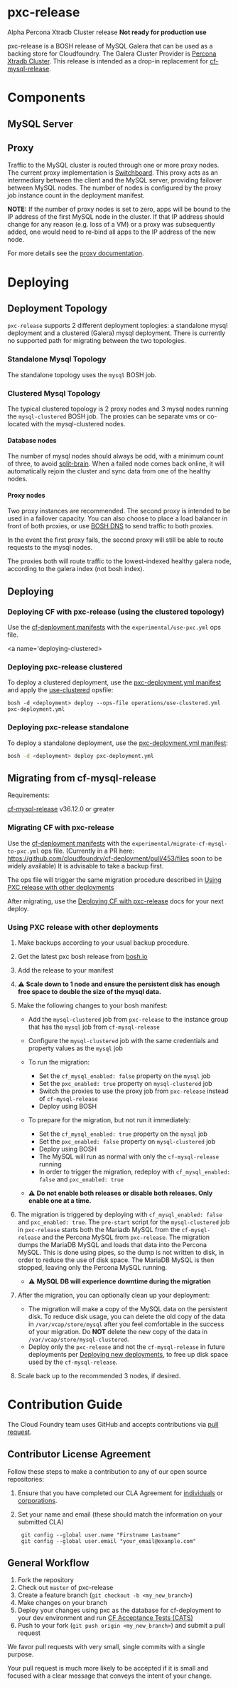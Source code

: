 # pxc-release

Alpha Percona Xtradb Cluster release **Not ready for production use**

pxc-release is a BOSH release of MySQL Galera that can be used as a backing store for Cloudfoundry. The Galera Cluster Provider is [Percona Xtradb Cluster](https://www.percona.com/software/mysql-database/percona-xtradb-cluster).
This release is intended as a drop-in replacement for [cf-mysql-release](https://github.com/cloudfoundry/cf-mysql-release).

<a name='components'></a>
# Components

<a name='mysql-server'></a>
## MySQL Server

<a name='proxy'></a>
## Proxy

Traffic to the MySQL cluster is routed through one or more proxy nodes. The current proxy implementation is [Switchboard](https://github.com/cloudfoundry-incubator/switchboard). This proxy acts as an intermediary between the client and the MySQL server, providing failover between MySQL nodes. The number of nodes is configured by the proxy job instance count in the deployment manifest.

**NOTE:** If the number of proxy nodes is set to zero, apps will be bound to the IP address of the first MySQL node in the cluster. If that IP address should change for any reason (e.g. loss of a VM) or a proxy was subsequently added, one would need to re-bind all apps to the IP address of the new node.

For more details see the [proxy documentation](/docs/proxy.md).

<a name='deploying'></a>
# Deploying

## Deployment Topology

`pxc-release` supports 2 different deployment toplogies: a standalone mysql deployment and a clustered (Galera) mysql deployment. There is currently no supported path for migrating between the two topologies.

### Standalone Mysql Topology

The standalone topology uses the `mysql` BOSH job.

### Clustered Mysql Topology
The typical clustered topology is 2 proxy nodes and 3 mysql nodes running the `mysql-clustered` BOSH job. The proxies can be separate vms or co-located with the mysql-clustered nodes.

#### Database nodes

The number of mysql nodes should always be odd, with a minimum count of three, to avoid [split-brain](http://en.wikipedia.org/wiki/Split-brain\_\(computing\)).
When a failed node comes back online, it will automatically rejoin the cluster and sync data from one of the healthy nodes.

#### Proxy nodes

Two proxy instances are recommended. The second proxy is intended to be used in a failover capacity. You can also choose to place a load balancer in front of both proxies, or use [BOSH DNS](https://bosh.io/docs/dns.html) to send traffic to both proxies.

In the event the first proxy fails, the second proxy will still be able to route requests to the mysql nodes.

The proxies both will route traffic to the lowest-indexed healthy galera node, according to the galera index (not bosh index).

<a name='deploying-new-deployments'></a>
## Deploying
<a name='deploying-with-cf-deployment'></a>
### Deploying CF with pxc-release (using the clustered topology)
Use the [cf-deployment manifests](https://github.com/cloudfoundry/cf-deployment) with the `experimental/use-pxc.yml` ops file.

<a name='deploying-clustered></a>
### Deploying pxc-release clustered

To deploy a clustered deployment, use the [pxc-deployment.yml manifest](pxc-deployment.yml) and apply the [use-clustered](operations/use-clustered.yml) opsfile:

```
bosh -d <deployment> deploy --ops-file operations/use-clustered.yml pxc-deployment.yml
```

<a name='deploying-standalone'></a>
### Deploying pxc-release standalone

To deploy a standalone deployment, use the [pxc-deployment.yml manifest](pxc-deployment.yml):

```bash
bosh -d <deployment> deploy pxc-deployment.yml
```

<a name='migrating-with-cf-deployment'></a>
## Migrating from cf-mysql-release

Requirements:

[cf-mysql-release](https://github.com/cloudfoundry/cf-mysql-release/) v36.12.0 or greater

<a name='migrating-with-cf-deployment'></a>
### Migrating CF with pxc-release
Use the [cf-deployment manifests](https://github.com/cloudfoundry/cf-deployment) with the `experimental/migrate-cf-mysql-to-pxc.yml` ops file. (Currently in a PR here: https://github.com/cloudfoundry/cf-deployment/pull/453/files soon to be widely available) It is advisable to take a backup first.

The ops file will trigger the same migration procedure described in [Using PXC release with other deployments](#migrating-with-non-cf-deployments)

After migrating, use the [Deploying CF with pxc-release](#deploying-with-cf-deployment) docs for your next deploy.

<a name='migrating-with-non-cf-deployments'></a>
### Using PXC release with other deployments

1. Make backups according to your usual backup procedure.
1. Get the latest pxc bosh release from [bosh.io](http://bosh.io/releases/github.com/cloudfoundry-incubator/pxc-release)
2. Add the release to your manifest
2. ⚠️ **Scale down to 1 node and ensure the persistent disk has enough free space to double the size of the mysql data.**
3. Make the following changes to your bosh manifest:
   * Add the `mysql-clustered` job from `pxc-release` to the instance group that has the `mysql` job from `cf-mysql-release`
   * Configure the `mysql-clustered` job with the same credentials and property values as the `mysql` job
   * To run the migration:
      * Set the `cf_mysql_enabled: false` property on the `mysql` job
      * Set the `pxc_enabled: true` property on `mysql-clustered` job
      * Switch the proxies to use the proxy job from `pxc-release` instead of `cf-mysql-release`
      * Deploy using BOSH

   * To prepare for the migration, but not run it immediately:
      * Set the `cf_mysql_enabled: true` property on the `mysql` job
      * Set the `pxc_enabled: false` property on `mysql-clustered` job
      * Deploy using BOSH
      * The MySQL will run as normal with only the `cf-mysql-release` running
      * In order to trigger the migration, redeploy with `cf_mysql_enabled: false` and `pxc_enabled: true`

   * ⚠️ **Do not enable both releases or disable both releases. Only enable one at a time.**
4. The migration is triggered by deploying with `cf_mysql_enabled: false` and `pxc_enabled: true`. The `pre-start` script for the `mysql-clustered` job in `pxc-release` starts both the Mariadb MySQL from the `cf-mysql-release` and the Percona MySQL from `pxc-release`. The migration dumps the MariaDB MySQL and loads that data into the Percona MySQL. This is done using pipes, so the dump is not written to disk, in order to reduce the use of disk space. The MariaDB MySQL is then stopped, leaving only the Percona MySQL running.
   * ⚠️ **MySQL DB will experience downtime during the migration**
5. After the migration, you can optionally clean up your deployment:
   * The migration will make a copy of the MySQL data on the persistent disk. To reduce disk usage, you can delete the old copy of the data in `/var/vcap/store/mysql` after you feel comfortable in the success of your migration. Do **NOT** delete the new copy of the data in `/var/vcap/store/mysql-clustered`.
   * Deploy only the `pxc-release` and not the `cf-mysql-release` in future deployments per [Deploying new deployments](#deploying-new-deployments), to free up disk space used by the `cf-mysql-release`.

6. Scale back up to the recommended 3 nodes, if desired.

<a name='contribution-guide'></a>
# Contribution Guide

The Cloud Foundry team uses GitHub and accepts contributions via
[pull request](https://help.github.com/articles/using-pull-requests).

## Contributor License Agreement

Follow these steps to make a contribution to any of our open source repositories:

1. Ensure that you have completed our CLA Agreement for
  [individuals](https://www.cloudfoundry.org/pdfs/CFF_Individual_CLA.pdf) or
  [corporations](https://www.cloudfoundry.org/pdfs/CFF_Corporate_CLA.pdf).

1. Set your name and email (these should match the information on your submitted CLA)

        git config --global user.name "Firstname Lastname"
        git config --global user.email "your_email@example.com"

## General Workflow

1. Fork the repository
1. Check out `master` of pxc-release
1. Create a feature branch (`git checkout -b <my_new_branch>`)
1. Make changes on your branch
1. Deploy your changes using pxc as the database for cf-deployment to your dev environment and run [CF Acceptance Tests (CATS)](https://github.com/cloudfoundry/cf-acceptance-tests/)
1. Push to your fork (`git push origin <my_new_branch>`) and submit a pull request

We favor pull requests with very small, single commits with a single purpose.

Your pull request is much more likely to be accepted if it is small and focused with a clear message that conveys the intent of your change.
